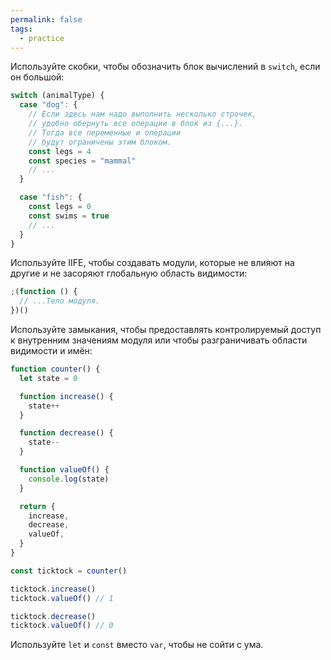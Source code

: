 ```yaml
---
permalink: false
tags:
  - practice
---
```



Используйте скобки, чтобы обозначить блок вычислений в `switch`, если он большой:

```js
switch (animalType) {
  case "dog": {
    // Если здесь нам надо выполнить несколько строчек,
    // удобно обернуть все операции в блок из {...}.
    // Тогда все переменные и операции
    // будут ограничены этим блоком.
    const legs = 4
    const species = "mammal"
    // ...
  }

  case "fish": {
    const legs = 0
    const swims = true
    // ...
  }
}
```

Используйте IIFE, чтобы создавать модули, которые не влияют на другие и не засоряют глобальную область видимости:

```js
;(function () {
  // ...Тело модуля.
})()
```

Используйте замыкания, чтобы предоставлять контролируемый доступ к внутренним значениям модуля или чтобы разграничивать области видимости и имён:

```js
function counter() {
  let state = 0

  function increase() {
    state++
  }

  function decrease() {
    state--
  }

  function valueOf() {
    console.log(state)
  }

  return {
    increase,
    decrease,
    valueOf,
  }
}

const ticktock = counter()

ticktock.increase()
ticktock.valueOf() // 1

ticktock.decrease()
ticktock.valueOf() // 0
```

Используйте `let` и `const` вместо `var`, чтобы не сойти с ума.
